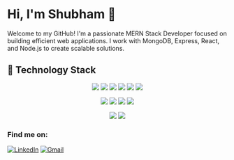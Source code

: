 # Hi, I'm Shubham 👋

Welcome to my GitHub! I'm a passionate MERN Stack Developer focused on building efficient web applications. I work with MongoDB, Express, React, and Node.js to create scalable solutions.

## 🚀 Technology Stack


<p align="center">
  <!-- First row with 6 badges centered -->
  <img src="https://img.shields.io/badge/HTML5-E34F26?style=for-the-badge&logo=html5&logoColor=white" />
  <img src="https://img.shields.io/badge/CSS3-1572B6?style=for-the-badge&logo=css3&logoColor=white" />
  <img src="https://img.shields.io/badge/JavaScript-ES6%2B-F7DF1E?style=for-the-badge&logo=javascript&logoColor=black" />
  <img src="https://img.shields.io/badge/React-20232A?style=for-the-badge&logo=react&logoColor=61DAFB" />
  <img src="https://img.shields.io/badge/Node.js-339933?style=for-the-badge&logo=nodedotjs&logoColor=white" />
  <img src="https://img.shields.io/badge/Express.js-404D59?style=for-the-badge" />
</p>

<p align="center">
  <!-- Second row with 4 badges centered -->
  <img src="https://img.shields.io/badge/MongoDB-4EA94B?style=for-the-badge&logo=mongodb&logoColor=white" />
  <img src="https://img.shields.io/badge/Bootstrap-7952B3?style=for-the-badge&logo=bootstrap&logoColor=white" />
  <img src="https://img.shields.io/badge/Postman-FF6C37?style=for-the-badge&logo=postman&logoColor=white" />
  <img src="https://img.shields.io/badge/Figma-F24E1E?style=for-the-badge&logo=figma&logoColor=white" />
</p>

<p align="center">
  <!-- Third row with 2 badges centered -->
  <img src="https://img.shields.io/badge/API-009688?style=for-the-badge" />
  <img src="https://img.shields.io/badge/AJAX-0D89D5?style=for-the-badge" />
</p>



### Find me on:
[![LinkedIn](https://img.shields.io/badge/LinkedIn-%230077B5.svg?&style=for-the-badge&logo=linkedin&logoColor=white)](https://www.linkedin.com/in/shubham-sunil-patil)
[![Gmail](https://img.shields.io/badge/Gmail-D14836?style=for-the-badge&logo=gmail&logoColor=white)](mailto:shubhampatil5333@gmail.com)
